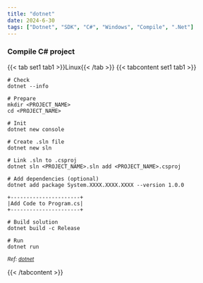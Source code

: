 ```yaml
---
title: "dotnet"
date: 2024-6-30
tags: ["Dotnet", "SDK", "C#", "Windows", "Compile", ".Net"]
---
```


### Compile C# project

{{< tab set1 tab1 >}}Linux{{< /tab >}}
{{< tabcontent set1 tab1 >}}

```console
# Check
dotnet --info
```

```console
# Prepare
mkdir <PROJECT_NAME>
cd <PROJECT_NAME>
```

```console
# Init
dotnet new console
```

```console
# Create .sln file
dotnet new sln
```

```console
# Link .sln to .csproj
dotnet sln <PROJECT_NAME>.sln add <PROJECT_NAME>.csproj 
```

```console
# Add dependencies (optional)
dotnet add package System.XXXX.XXXX.XXXX --version 1.0.0
```

```
+----------------------+
|Add Code to Program.cs|
+----------------------+
```

```console
# Build solution
dotnet build -c Release
```

```console
# Run
dotnet run
```

<small>*Ref: [dotnet](https://dotnet.microsoft.com/en-us/download/dotnet/7.0)*</small>

{{< /tabcontent >}}
